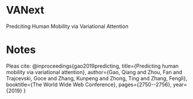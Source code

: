 # VANext
Predciting Human Mobility via Variational Attention

# Notes
Pleas cite:
@inproceedings{gao2019predicting,
  title={Predicting human mobility via variational attention},
  author={Gao, Qiang and Zhou, Fan and Trajcevski, Goce and Zhang, Kunpeng and Zhong, Ting and Zhang, Fengli},
  booktitle={The World Wide Web Conference},
  pages={2750--2756},
  year={2019}
}
